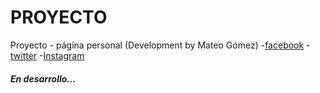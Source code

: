 # PROYECTO

Proyecto - página personal (Development by Mateo Gómez)
-[facebook](https://facebook.com/mateogove01)
-[twitter](https://twitter.com/mateogove01)
-[Instagram](https://instagram.com/mateogove01)

##### En desarrollo...
